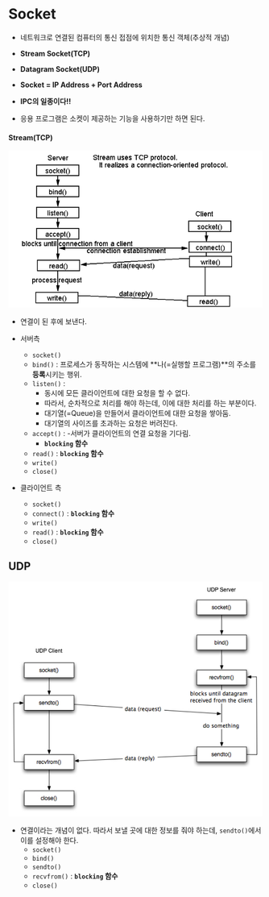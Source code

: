 # Socket
- 네트워크로 연결된 컴퓨터의 통신 접점에 위치한 통신 객체(추상적 개념)

- **Stream Socket(TCP)**
- **Datagram Socket(UDP)**

- **Socket = IP Address + Port Address**
- **IPC의 일종이다!!**
- 응용 프로그램은 소켓이 제공하는 기능을 사용하기만 하면 된다.

#### Stream(TCP)
![Stream](./img/stream_tcp.gif)
- 연결이 된 후에 보낸다.
- 서버측
  - `socket()`
  - `bind()` : 프로세스가 동작하는 시스템에 **나(=실행할 프로그램)**의 주소를 **등록**시키는 행위.
  - `listen()` :
    - 동시에 모든 클라이언트에 대한 요청을 할 수 없다.
    - 따라서, 순차적으로 처리를 해야 하는데, 이에 대한 처리를 하는 부분이다.
    - 대기열(=Queue)을 만들어서 클라이언트에 대한 요청을 쌓아둠.
    - 대기열의 사이즈를 초과하는 요청은 버려진다.
  - `accept()` : -서버가 클라이언트의 연결 요청을 기다림.
      -  **`blocking` 함수**
  - `read()` : **`blocking` 함수**
  - `write()`
  - `close()`

- 클라이언트 측
  - `socket()`
  - `connect()` : **`blocking` 함수**
  - `write()`
  - `read()` : **`blocking` 함수**
  - `close()`


## UDP
![Datagram](./img/UDPsockets.jpg)
- 연결이라는 개념이 없다. 따라서 보낼 곳에 대한 정보를 줘야 하는데, `sendto()`에서 이를 설정해야 한다.
  - `socket()`
  - `bind()`
  - `sendto()`
  - `recvfrom()` : **`blocking` 함수**
  - `close()`
